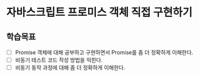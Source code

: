 # 자바스크립트 프로미스 객체 직접 구현하기

## 학습목표

- [ ] Promise 객체에 대해 공부하고 구현하면서 Promise를 좀 더 정확하게 이해한다.
- [ ] 비동기 테스트 코드 작성 방법을 익힌다.
- [ ] 비동기 동작 과정에 대해 좀 더 정확하게 이해한다.
